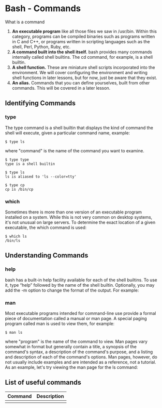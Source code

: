 # Bash - Commands


What is a command

1. **An executable program** like all those files we saw in /usr/bin. Within this category, programs can be compiled binaries such as programs written in C and C++, or programs written in scripting languages such as the shell, Perl, Python, Ruby, etc.
2. **A command built into the shell itself.** bash provides many commands internally called shell builtins. The cd command, for example, is a shell builtin.
3. **A shell function.** These are miniature shell scripts incorporated into the environment. We will cover configuring the environment and writing shell functions in later lessons, but for now, just be aware that they exist.
4. **An alias.** Commands that you can define yourselves, built from other commands. This will be covered in a later lesson.

## Identifying Commands

### type

The type command is a shell builtin that displays the kind of command the shell will execute, given a particular command name, example:
```shell
$ type ls
```

where "command" is the name of the command you want to examine.

```shell
$ type type
type is a shell builtin

$ type ls
ls is aliased to 'ls --color=tty'

$ type cp
cp is /bin/cp
```

### which

Sometimes there is more than one version of an executable program installed on a system. While this is not very common on desktop systems, it's not unusual on large servers. To determine the exact location of a given executable, the which command is used:

```shell
$ which ls
/bin/ls
```

## Understanding Commands

### help

bash has a built-in help facility available for each of the shell builtins. To use it, type “help” followed by the name of the shell builtin. Optionally, you may add the -m option to change the format of the output. For example:

### man

Most executable programs intended for command-line use provide a formal piece of documentation called a manual or man page. A special paging program called man is used to view them, for example:

```shell
$ man ls
```

where "program" is the name of the command to view. Man pages vary somewhat in format but generally contain a title, a synopsis of the command's syntax, a description of the command's purpose, and a listing and description of each of the command's options. Man pages, however, do not usually include examples and are intended as a reference, not a tutorial. As an example, let's try viewing the man page for the ls command:

## List of useful commands

| Command | Description |
| ------- | ----------- |
|  |  |